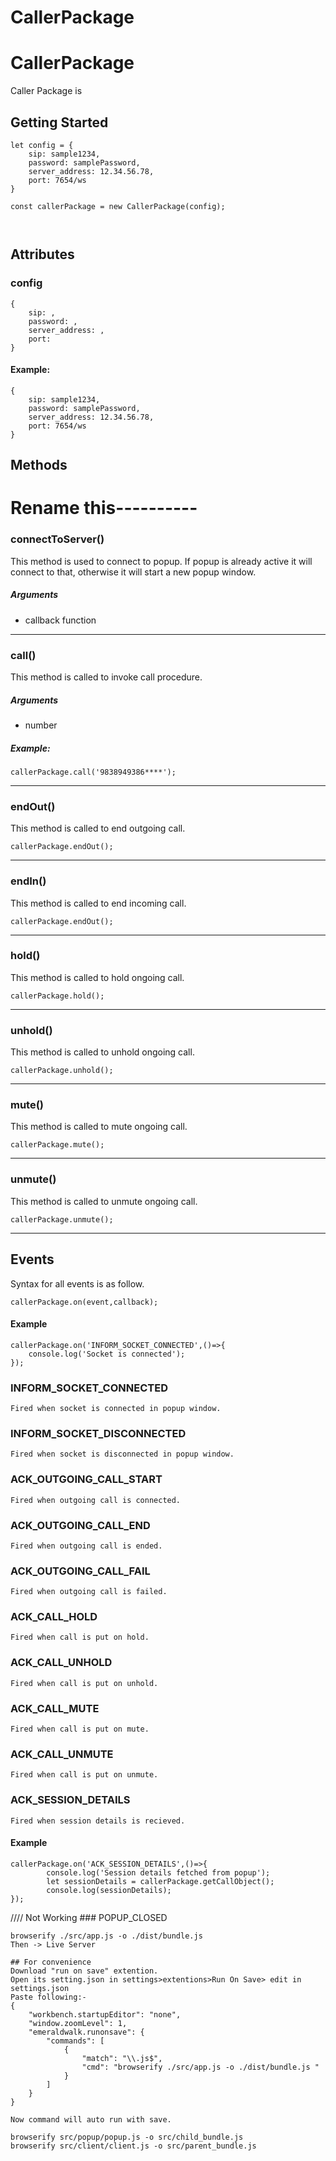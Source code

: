 # CallerPackage

# CallerPackage

Caller Package is

## Getting Started
```
let config = {
	sip: sample1234, 
    password: samplePassword, 
    server_address: 12.34.56.78, 
    port: 7654/ws
}

const callerPackage = new CallerPackage(config);



```


## Attributes 

### config
```
{
	sip: , 
    password: , 
    server_address: , 
    port: 
}
```
#### Example:

```
{
	sip: sample1234, 
    password: samplePassword, 
    server_address: 12.34.56.78, 
    port: 7654/ws
}
```


## Methods

# Rename this----------
###  connectToServer()
This method is used to connect to popup.
If popup is already active it will connect to that, otherwise it will start a new popup window.
##### Arguments
- callback function

---

### call()
This method is called to invoke call procedure.
##### Arguments
- number 
##### Example:

```
callerPackage.call('9838949386****');
```

---

### endOut()
This method is called to end outgoing call.
```
callerPackage.endOut();
```
---

### endIn()
This method is called to end incoming call.
```
callerPackage.endOut();
```

---

### hold()
This method is called to hold ongoing call.
```
callerPackage.hold();
```

---

### unhold()
This method is called to unhold ongoing call.
```
callerPackage.unhold();
```

---

### mute()
This method is called to mute ongoing call.
```
callerPackage.mute();
```

---

### unmute()
This method is called to unmute ongoing call.
```
callerPackage.unmute();
```

---


## Events
Syntax for all events is as follow.
```
callerPackage.on(event,callback);
```
#### Example
```
callerPackage.on('INFORM_SOCKET_CONNECTED',()=>{
    console.log('Socket is connected');
});
```

### INFORM_SOCKET_CONNECTED
    Fired when socket is connected in popup window.
### INFORM_SOCKET_DISCONNECTED
    Fired when socket is disconnected in popup window.
### ACK_OUTGOING_CALL_START
    Fired when outgoing call is connected.
### ACK_OUTGOING_CALL_END
    Fired when outgoing call is ended.
### ACK_OUTGOING_CALL_FAIL
    Fired when outgoing call is failed.
### ACK_CALL_HOLD
    Fired when call is put on hold.
### ACK_CALL_UNHOLD
    Fired when call is put on unhold.
### ACK_CALL_MUTE
    Fired when call is put on mute.
### ACK_CALL_UNMUTE
    Fired when call is put on unmute.
### ACK_SESSION_DETAILS
    Fired when session details is recieved.
#### Example
```
callerPackage.on('ACK_SESSION_DETAILS',()=>{
        console.log('Session details fetched from popup');
        let sessionDetails = callerPackage.getCallObject();
        console.log(sessionDetails);
});
```
//// Not Working ### POPUP_CLOSED

```
browserify ./src/app.js -o ./dist/bundle.js
Then -> Live Server

## For convenience
Download "run on save" extention.
Open its setting.json in settings>extentions>Run On Save> edit in settings.json
Paste following:-
{
    "workbench.startupEditor": "none",
    "window.zoomLevel": 1,
    "emeraldwalk.runonsave": {
        "commands": [
            {
                "match": "\\.js$",
                "cmd": "browserify ./src/app.js -o ./dist/bundle.js "
            }
        ]
    }
}

Now command will auto run with save.
```

```
browserify src/popup/popup.js -o src/child_bundle.js 
browserify src/client/client.js -o src/parent_bundle.js
```